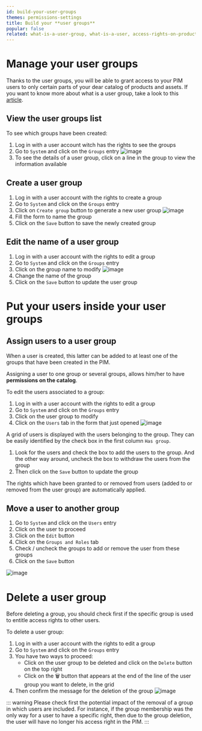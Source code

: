 ```yaml
---
id: build-your-user-groups
themes: permissions-settings
title: Build your **user groups**
popular: false
related: what-is-a-user-group, what-is-a-user, access-rights-on-products, access-rights-on-assets, access-rights-on-imports-exports
---
```


# Manage your user groups

Thanks to the user groups, you will be able to grant access to your PIM users to only certain parts of your dear catalog of products and assets. If you want to know more about what is a user group, take a look to this [article](/articles/what-is-a-user-group.html).

## View the user groups list

To see which groups have been created:
1.  Log in with a user account witch has the rights to see the groups
1.  Go to `System` and click on the `Groups` entry
  ![image](../img/Systems_Groups.png)
1.  To see the details of a user group, click on a line in the group to view the information available

## Create a user group

1.  Log in with a user account with the rights to create a group
1.  Go to `System` and click on the `Groups` entry
1.  Click on `Create group` button to generate a new user group
  ![image](../img/Systems_GroupsCTA.png)
1.  Fill the form to name the group
1.  Click on the `Save` button to save the newly created group

## Edit the name of a user group

1.  Log in with a user account with the rights to edit a group
1.  Go to `System` and click on the `Groups` entry
1.  Click on the group name to modify
  ![image](../img/Systems_GroupEdit.png)
1.  Change the name of the group
1.  Click on the `Save` button to update the user group

# Put your users inside your user groups

## Assign users to a user group

When a user is created, this latter can be added to at least one of the groups that have been created in the PIM.

Assigning a user to one group or several groups, allows him/her to have **permissions on the catalog**.

To edit the users associated to a group:
1.  Log in with a user account with the rights to edit a group
1.  Go to `System` and click on the `Groups` entry
1.  Click on the user group to modify
2.  Click on the `Users` tab in the form that just opened
  ![image](../img/Systems_GroupUserEdit.png)

A grid of users is displayed with the users belonging to the group. They can be easily identified by the check box in the first column `Has group`.
1.  Look for the users and check the box to add the users to the group. And the other way around, uncheck the box to withdraw the users from the group
1.  Then click on the `Save` button to update the group

The rights which have been granted to or removed from users (added to or removed from the user group) are automatically applied.

## Move a user to another group

1.  Go to `System` and click on the `Users` entry
1. Click on the user to proceed
1. Click on the `Edit` button
1. Click on the `Groups and Roles` tab  
1. Check / uncheck the groups to add or remove the user from these groups
1. Click on the `Save` button

![image](../img/Systems_MoveaUsertoaGroup.gif)

# Delete a user group

Before deleting a group, you should check first if the specific group is used to entitle access rights to other users.

To delete a user group:
1.  Log in with a user account with the rights to edit a group
1.  Go to `System` and click on the `Groups` entry
1.  You have two ways to proceed:
    *   Click on the user group to be deleted and click on the `Delete` button on the top right
    *   Click on the :wastebasket: button that appears at the end of the line of the user group you want to delete, in the grid
1.  Then confirm the message for the deletion of the group
![image](../img/Groups_Delete.png)

::: warning
Please check first the potential impact of the removal of a group in which users are included. For instance, if the group membership was the only way for a user to have a specific right, then due to the group deletion, the user will have no longer his access right in the PIM.
:::
